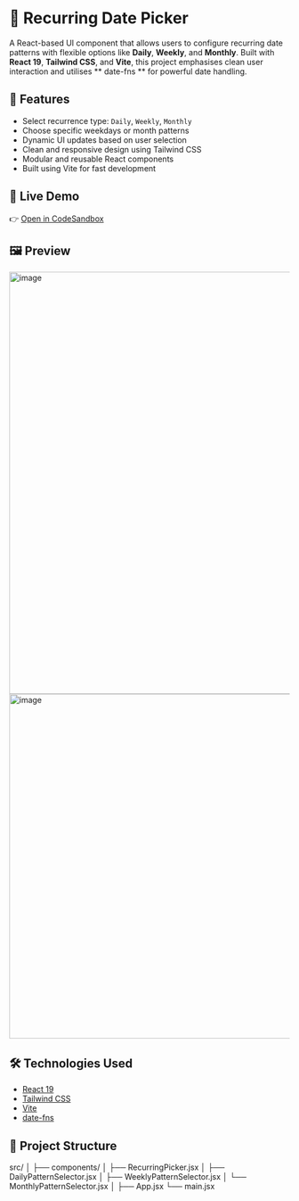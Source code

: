 # 📅 Recurring Date Picker

A React-based UI component that allows users to configure recurring date patterns with flexible options like **Daily**, **Weekly**, and **Monthly**. Built with **React 19**, **Tailwind CSS**, and **Vite**, this project emphasises clean user interaction and utilises ** date-fns ** for powerful date handling.

## 🔧 Features

- Select recurrence type: `Daily`, `Weekly`, `Monthly`
- Choose specific weekdays or month patterns
- Dynamic UI updates based on user selection
- Clean and responsive design using Tailwind CSS
- Modular and reusable React components
- Built using Vite for fast development

## 🚀 Live Demo

👉 [Open in CodeSandbox](https://codesandbox.io/p/github/Bhushannasre/Recurring-date-picker)

## 🖼️ Preview
<img width="1136" height="757" alt="image" src="https://github.com/user-attachments/assets/29c44d86-d03c-4640-a659-c232d62a1d4c" />
<img width="1097" height="618" alt="image" src="https://github.com/user-attachments/assets/87b08142-d952-45d7-9a56-6f54e99ee412" />



## 🛠️ Technologies Used

- [React 19](https://react.dev/)
- [Tailwind CSS](https://tailwindcss.com/)
- [Vite](https://vitejs.dev/)
- [date-fns](https://date-fns.org/)

## 📂 Project Structure

src/
│
├── components/
│ ├── RecurringPicker.jsx
│ ├── DailyPatternSelector.jsx
│ ├── WeeklyPatternSelector.jsx
│ └── MonthlyPatternSelector.jsx
│
├── App.jsx
└── main.jsx

 
